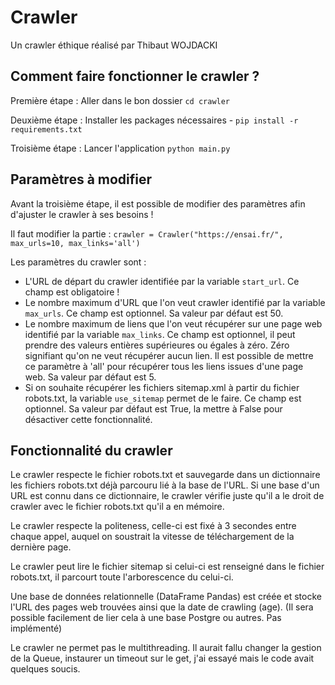 # Crawler

Un crawler éthique réalisé par Thibaut WOJDACKI

## Comment faire fonctionner le crawler ?

Première étape : Aller dans le bon dossier `cd crawler`

Deuxième étape  : Installer les packages nécessaires - `pip install -r requirements.txt`

Troisième étape : Lancer l'application  `python main.py`

## Paramètres à modifier

Avant la troisième étape, il est possible de modifier des paramètres afin d'ajuster le crawler à ses besoins !

Il faut modifier la partie : `crawler = Crawler("https://ensai.fr/", max_urls=10, max_links='all')`

Les paramètres du crawler sont :

- L'URL de départ du crawler identifiée par la variable `start_url`. Ce champ est obligatoire !
- Le nombre maximum d'URL que l'on veut crawler identifié par la variable `max_urls`. Ce champ est optionnel. Sa valeur par défaut est 50.
- Le nombre maximum de liens que l'on veut récupérer sur une page web identifié par la variable `max_links`. Ce champ est optionnel, il peut prendre des valeurs entières supérieures ou égales à zéro. Zéro signifiant qu'on ne veut récupérer aucun lien. Il est possible de mettre ce paramètre à 'all' pour récupérer tous les liens issues d'une page web. Sa valeur par défaut est 5.
- Si on souhaite récupérer les fichiers sitemap.xml à partir du fichier robots.txt, la variable `use_sitemap` permet de le faire. Ce champ est optionnel. Sa valeur par défaut est True, la mettre à False pour désactiver cette fonctionnalité.

## Fonctionnalité du crawler

Le crawler respecte le fichier robots.txt et sauvegarde dans un dictionnaire les fichiers robots.txt déjà parcouru lié à la base de l'URL. Si une base d'un URL est connu dans ce dictionnaire, le crawler vérifie juste qu'il a le droit de crawler avec le fichier robots.txt qu'il a en mémoire.

Le crawler respecte la politeness, celle-ci est fixé à 3 secondes entre chaque appel, auquel on soustrait la vitesse de téléchargement de la dernière page.

Le crawler peut lire le fichier sitemap si celui-ci est renseigné dans le fichier robots.txt, il parcourt toute l'arborescence du celui-ci.

Une base de données relationnelle (DataFrame Pandas) est créée et stocke l'URL des pages web trouvées ainsi que la date de crawling (age). (Il sera possible facilement de lier cela à une base Postgre ou autres. Pas implémenté)

Le crawler ne permet pas le multithreading. Il aurait fallu changer la gestion de la Queue, instaurer un timeout sur le get, j'ai essayé mais le code avait quelques soucis.
